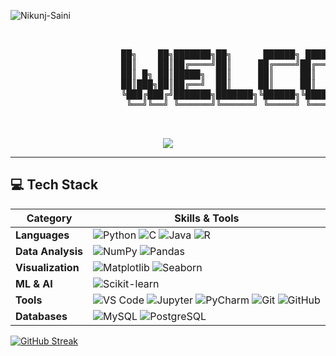 <p align="left"> <img src="https://komarev.com/ghpvc/?username=Nikunj-Saini&label=Profile%20views&color=0e75b6&style=flat" alt="Nikunj-Saini" /> </p>
  
<pre>  
   
                     ██╗    ██╗███████╗██╗      ██████╗ ██████╗ ███╗   ███╗███████╗     █████╗ ██╗     ██╗     ██╗ 
                     ██║    ██║██╔════╝██║     ██╔════╝██╔═══██╗████╗ ████║██╔════╝    ██╔══██╗██║     ██║     ██║
                     ██║ █╗ ██║█████╗  ██║     ██║     ██║   ██║██╔████╔██║█████╗      ███████║██║     ██║     ██║
                     ██║███╗██║██╔══╝  ██║     ██║     ██║   ██║██║╚██╔╝██║██╔══╝      ██╔══██║██║     ██║     ╚═╝
                     ╚███╔███╔╝███████╗███████╗╚██████╗╚██████╔╝██║ ╚═╝ ██║███████╗    ██║  ██║███████╗███████╗██╗
                      ╚══╝╚══╝ ╚══════╝╚══════╝ ╚═════╝ ╚═════╝ ╚═╝     ╚═╝╚══════╝    ╚═╝  ╚═╝╚══════╝╚══════╝╚═╝
                                                                                             

</pre>
<p align="center">
  <img src="https://readme-typing-svg.herokuapp.com?font=Fira+Code&size=48&duration=5000&pause=1000&color=B3C3D3&center=true&vCenter=true&width=1200&height=100&lines=Hi+there%2C+I+am+Nikunj+Saini.;Artificial+Intelligence+and+Data+Science.;Learning+by+Doing." />
</p>




---

## 💻 Tech Stack 

| Category       | Skills & Tools                                                                                                                                         |
|----------------|---------------------------------------------------------------------------------------------------------------------------------------------------------|
| **Languages**  | ![Python](https://img.shields.io/badge/Python-3776AB?style=for-the-badge&logo=python&logoColor=white) ![C](https://img.shields.io/badge/C-00599C?style=for-the-badge&logo=c&logoColor=white) ![Java](https://img.shields.io/badge/Java-007396?style=for-the-badge&logo=java&logoColor=white) ![R](https://img.shields.io/badge/R-276DC3?style=for-the-badge&logo=r&logoColor=white) |
| **Data Analysis** | ![NumPy](https://img.shields.io/badge/NumPy-013243?style=for-the-badge&logo=numpy&logoColor=white) ![Pandas](https://img.shields.io/badge/Pandas-150458?style=for-the-badge&logo=pandas&logoColor=white) |
| **Visualization** | ![Matplotlib](https://img.shields.io/badge/Matplotlib-11557C?style=for-the-badge&logo=matplotlib&logoColor=white) ![Seaborn](https://img.shields.io/badge/Seaborn-4C8CBF?style=for-the-badge&logo=seaborn&logoColor=white) |
| **ML & AI**    | ![Scikit-learn](https://img.shields.io/badge/Scikit--Learn-F7931E?style=for-the-badge&logo=scikit-learn&logoColor=white) |
| **Tools**      | ![VS Code](https://img.shields.io/badge/VS_Code-007ACC?style=for-the-badge&logo=visual-studio-code&logoColor=white) ![Jupyter](https://img.shields.io/badge/Jupyter-F37626?style=for-the-badge&logo=jupyter&logoColor=white) ![PyCharm](https://img.shields.io/badge/PyCharm-21D789?style=for-the-badge&logo=pycharm&logoColor=black) ![Git](https://img.shields.io/badge/Git-F05032?style=for-the-badge&logo=git&logoColor=white) ![GitHub](https://img.shields.io/badge/GitHub-181717?style=for-the-badge&logo=github&logoColor=white) |
| **Databases**  | ![MySQL](https://img.shields.io/badge/MySQL-4479A1?style=for-the-badge&logo=mysql&logoColor=white) ![PostgreSQL](https://img.shields.io/badge/PostgreSQL-336791?style=for-the-badge&logo=postgresql&logoColor=white) |

[![GitHub Streak](https://streak-stats.demolab.com?user=Nikunj-Saini&theme=rising-sun&border_radius=5&date_format=M%20j%5B%2C%20Y%5D&curr_timestamp=20250807)](https://git.io/streak-stats)



